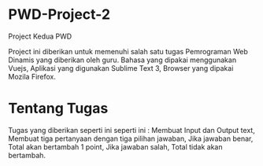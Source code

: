 # PWD-Project-2
Project Kedua PWD

Project ini diberikan untuk memenuhi salah satu tugas Pemrograman Web Dinamis yang diberikan oleh guru.
Bahasa yang dipakai menggunakan Vuejs,
Aplikasi yang digunakan Sublime Text 3,
Browser yang dipakai Mozila Firefox.

# Tentang Tugas
Tugas yang diberikan seperti ini seperti ini :
Membuat Input dan Output text,
Membuat tiga pertanyaan dengan tiga pilihan jawaban,
Jika jawaban benar, Total akan bertambah 1 point,
Jika jawaban salah, Total tidak akan bertambah.
